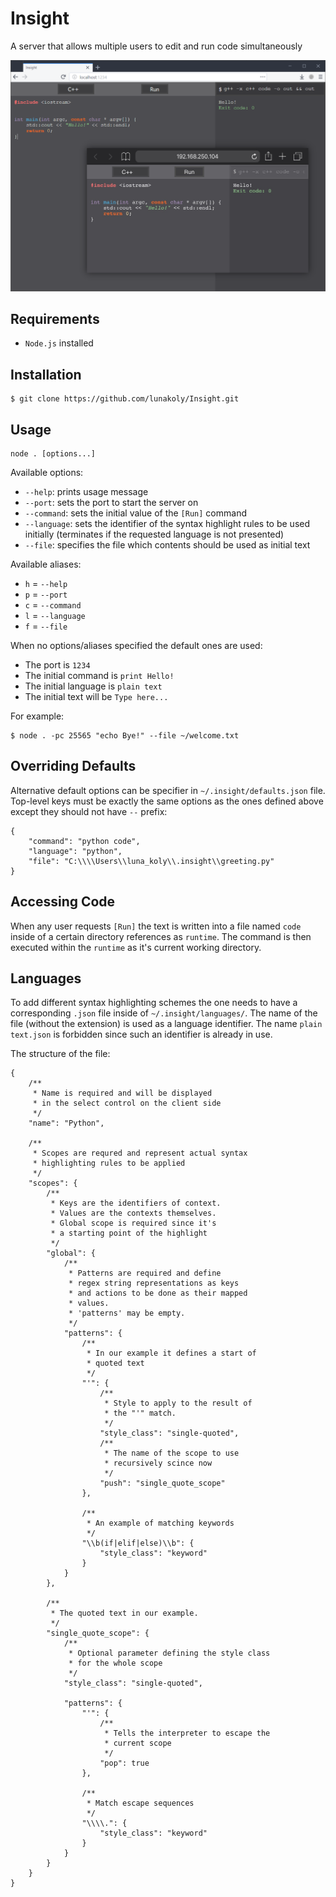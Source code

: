 # Insight
A server that allows multiple users to edit and run code simultaneously

![image](https://github.com/lunakoly/Insight/blob/dc4c8ecbfff51f8722581099e421ed68c2f3adda/images/image.png)

## Requirements
- `Node.js` installed

## Installation
```
$ git clone https://github.com/lunakoly/Insight.git
```

## Usage
```
node . [options...]
```

Available options:
- `--help`: prints usage message
- `--port`: sets the port to start the server on
- `--command`: sets the initial value of the `[Run]` command
- `--language`: sets the identifier of the syntax highlight rules to be used initially (terminates if the requested language is not presented)
- `--file`: specifies the file which contents should be used as initial text

Available aliases:
- `h` = `--help`
- `p` = `--port`
- `c` = `--command`
- `l` = `--language`
- `f` = `--file`

When no options/aliases specified the default ones are used:
- The port is `1234`
- The initial command is `print Hello!`
- The initial language is `plain text`
- The initial text will be `Type here...`

For example:
```
$ node . -pc 25565 "echo Bye!" --file ~/welcome.txt
```

## Overriding Defaults
Alternative default options can be specifier in `~/.insight/defaults.json` file. Top-level keys must be exactly the same options as the ones defined above except they should not have `--` prefix:
```
{
    "command": "python code",
    "language": "python",
    "file": "C:\\\\Users\\luna_koly\\.insight\\greeting.py"
}
```

## Accessing Code
When any user requests `[Run]` the text is written into a file named `code` inside of a certain directory references as `runtime`. The command is then executed within the `runtime` as it's current working directory.

## Languages
To add different syntax highlighting schemes the one needs to have a corresponding `.json` file inside of `~/.insight/languages/`. The name of the file (without the extension) is used as a language identifier. The name `plain text.json` is forbidden since such an identifier is already in use.

The structure of the file:
```
{
    /**
     * Name is required and will be displayed
     * in the select control on the client side
     */
    "name": "Python",

    /**
     * Scopes are requred and represent actual syntax
     * highlighting rules to be applied
     */
    "scopes": {
        /**
         * Keys are the identifiers of context.
         * Values are the contexts themselves.
         * Global scope is required since it's
         * a starting point of the highlight
         */
        "global": {
            /**
             * Patterns are required and define
             * regex string representations as keys
             * and actions to be done as their mapped
             * values.
             * 'patterns' may be empty.
             */
            "patterns": {
                /**
                 * In our example it defines a start of
                 * quoted text
                 */
                "'": {
                    /**
                     * Style to apply to the result of
                     * the "'" match.
                     */
                    "style_class": "single-quoted",
                    /**
                     * The name of the scope to use
                     * recursively scince now
                     */
                    "push": "single_quote_scope"
                },

                /**
                 * An example of matching keywords
                 */
                "\\b(if|elif|else)\\b": {
                    "style_class": "keyword"
                }
            }
        },

        /**
         * The quoted text in our example.
         */
        "single_quote_scope": {
            /**
             * Optional parameter defining the style class
             * for the whole scope
             */
            "style_class": "single-quoted",

            "patterns": {
                "'": {
                    /**
                     * Tells the interpreter to escape the
                     * current scope
                     */
                    "pop": true
                },

                /**
                 * Match escape sequences
                 */
                "\\\\.": {
                    "style_class": "keyword"
                }
            }
        }
    }
}
```